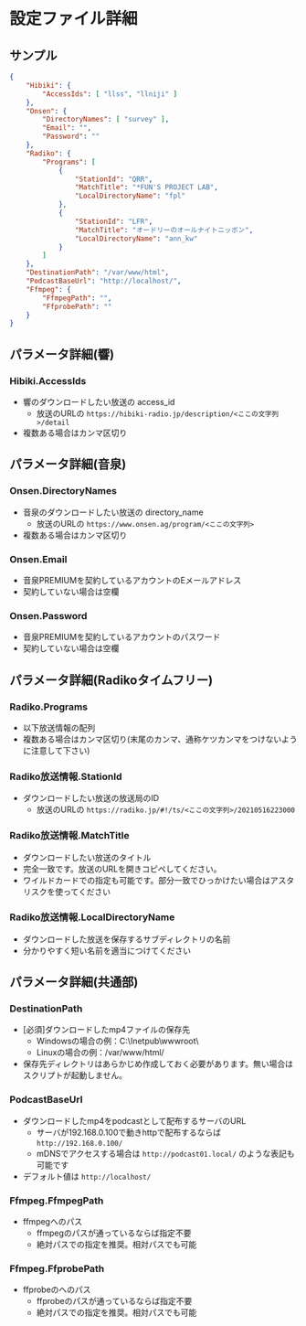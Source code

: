 # 設定ファイル詳細

## サンプル
``` json
{
    "Hibiki": {
        "AccessIds": [ "llss", "llniji" ]
    },
    "Onsen": {
        "DirectoryNames": [ "survey" ],
        "Email": "",
        "Password": ""
    },
    "Radiko": {
        "Programs": [
            {
                "StationId": "QRR",
                "MatchTitle": "*FUN'S PROJECT LAB",
                "LocalDirectoryName": "fpl"
            },
            {
                "StationId": "LFR",
                "MatchTitle": "オードリーのオールナイトニッポン",
                "LocalDirectoryName": "ann_kw"
            }
        ]
    },
    "DestinationPath": "/var/www/html",
    "PodcastBaseUrl": "http://localhost/",
    "Ffmpeg": {
        "FfmpegPath": "",
        "FfprobePath": ""
    }
}
```

## パラメータ詳細(響)
### Hibiki.AccessIds
* 響のダウンロードしたい放送の access_id
    * 放送のURLの `https://hibiki-radio.jp/description/<ここの文字列>/detail`
* 複数ある場合はカンマ区切り

## パラメータ詳細(音泉)
### Onsen.DirectoryNames
* 音泉のダウンロードしたい放送の directory_name
    * 放送のURLの `https://www.onsen.ag/program/<ここの文字列>`
* 複数ある場合はカンマ区切り

### Onsen.Email
* 音泉PREMIUMを契約しているアカウントのEメールアドレス
* 契約していない場合は空欄

### Onsen.Password
* 音泉PREMIUMを契約しているアカウントのパスワード
* 契約していない場合は空欄

## パラメータ詳細(Radikoタイムフリー)
### Radiko.Programs
* 以下放送情報の配列
* 複数ある場合はカンマ区切り(末尾のカンマ、通称ケツカンマをつけないように注意して下さい)

### Radiko放送情報.StationId
* ダウンロードしたい放送の放送局のID
    * 放送のURLの `https://radiko.jp/#!/ts/<ここの文字列>/20210516223000`

### Radiko放送情報.MatchTitle
* ダウンロードしたい放送のタイトル
* 完全一致です。放送のURLを開きコピペしてください。
* ワイルドカードでの指定も可能です。部分一致でひっかけたい場合はアスタリスクを使ってください

### Radiko放送情報.LocalDirectoryName
* ダウンロードした放送を保存するサブディレクトリの名前
* 分かりやすく短い名前を適当につけてください

## パラメータ詳細(共通部)
### DestinationPath
* [必須]ダウンロードしたmp4ファイルの保存先
    * Windowsの場合の例：C:\Inetpub\wwwroot\
    * Linuxの場合の例：/var/www/html/
* 保存先ディレクトリはあらかじめ作成しておく必要があります。無い場合はスクリプトが起動しません。

### PodcastBaseUrl
* ダウンロードしたmp4をpodcastとして配布するサーバのURL
    * サーバが192.168.0.100で動きhttpで配布するならば `http://192.168.0.100/`
    * mDNSでアクセスする場合は `http://podcast01.local/` のような表記も可能です
* デフォルト値は `http://localhost/`

### Ffmpeg.FfmpegPath
* ffmpegへのパス
    * ffmpegのパスが通っているならば指定不要
    * 絶対パスでの指定を推奨。相対パスでも可能

### Ffmpeg.FfprobePath
* ffprobeのへのパス
    * ffprobeのパスが通っているならば指定不要
    * 絶対パスでの指定を推奨。相対パスでも可能
